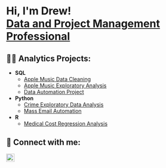 <h1>Hi, I'm Drew! <br/><a href="https://www.linkedin.com/in/andrew-barber-cspo-csm-985a571a6/">Data and Project Management Professional</a>
<h2>👨‍💻 Analytics Projects:</h2>

- <b>SQL</b>
  - [Apple Music Data Cleaning](https://github.com/drewsefe/SQL/blob/main/Apple%20Music%20Data%20Cleaning.sql)
  - [Apple Music Exploratory Analysis](https://github.com/drewsefe/SQL/blob/main/Apple%20Music%20Exploratory%20Analysis.sql)
  - [Data Automation Project](https://github.com/drewsefe/SQL.Portfolio/blob/main/Automated%20Data%20Cleaning%20Project.sql)
- <b>Python</b>
  - [Crime Exploratory Data Analysis](https://github.com/drewsefe/Python/blob/main/Crime%20Analysis.ipynb)
  - [Mass Email Automation](https://github.com/drewsefe/Python/blob/main/with_attachments.py)
- <b>R</b>
  - [Medical Cost Regression Analysis](https://github.com/drewsefe/R-Studio.Portfolio/blob/main/Medical%20Cost%20Regression.R)
<h2> 🤳 Connect with me:</h2>

[<img align="left" alt="JoshMadakor | LinkedIn" width="22px" src="https://cdn.jsdelivr.net/npm/simple-icons@v3/icons/linkedin.svg" />][linkedin]

[linkedin]: https://www.linkedin.com/in/andrew-barber-cspo-csm-985a571a6/

<!--
**joshmadakor1/joshmadakor1** is a ✨ _special_ ✨ repository because its `README.md` (this file) appears on your GitHub profile.

Here are some ideas to get you started:

- 🔭 I’m currently working on ...
- 🌱 I’m currently learning ...
- 👯 I’m looking to collaborate on ...
- 🤔 I’m looking for help with ...
- 💬 Ask me about ...
- 📫 How to reach me: ...
- 😄 Pronouns: ...
- ⚡ Fun fact: ...
-->
